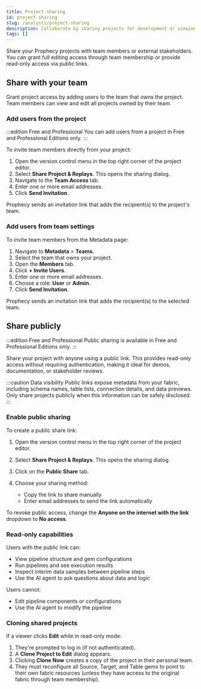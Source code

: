 ```yaml
---
title: Project sharing
id: project-sharing
slug: /analysts/project-sharing
description: Collaborate by sharing projects for development or viewing
tags: []
---
```


Share your Prophecy projects with team members or external stakeholders. You can grant full editing access through team membership or provide read-only access via public links.

## Share with your team

Grant project access by adding users to the team that owns the project. Team members can view and edit all projects owned by their team.

### Add users from the project

:::edition Free and Professional
You can add users from a project in Free and Professional Editions only.
:::

To invite team members directly from your project:

1. Open the version control menu in the top right corner of the project editor.
1. Select **Share Project & Replays**. This opens the sharing dialog.
1. Navigate to the **Team Access** tab.
1. Enter one or more email addresses.
1. Click **Send Invitation**.

Prophecy sends an invitation link that adds the recipient(s) to the project's team.

### Add users from team settings

To invite team members from the Metadata page:

1. Navigate to **Metadata** > **Teams**.
1. Select the team that owns your project.
1. Open the **Members** tab.
1. Click **+ Invite Users**.
1. Enter one or more email addresses.
1. Choose a role: **User** or **Admin**.
1. Click **Send Invitation**.

Prophecy sends an invitation link that adds the recipient(s) to the selected team.

## Share publicly

:::edition Free and Professional
Public sharing is available in Free and Professional Editions only.
:::

Share your project with anyone using a public link. This provides read-only access without requiring authentication, making it ideal for demos, documentation, or stakeholder reviews.

:::caution Data visibility
Public links expose metadata from your fabric, including schema names, table lists, connection details, and data previews. Only share projects publicly when this information can be safely disclosed.
:::

### Enable public sharing

To create a public share link:

1. Open the version control menu in the top right corner of the project editor.
1. Select **Share Project & Replays**. This opens the sharing dialog.
1. Click on the **Public Share** tab.
1. Choose your sharing method:

   - Copy the link to share manually
   - Enter email addresses to send the link automatically

To revoke public access, change the **Anyone on the internet with the link** dropdown to **No access**.

### Read-only capabilities

Users with the public link can:

- View pipeline structure and gem configurations
- Run pipelines and see execution results
- Inspect interim data samples between pipeline steps
- Use the AI agent to ask questions about data and logic

Users cannot:

- Edit pipeline components or configurations
- Use the AI agent to modify the pipeline

### Cloning shared projects

If a viewer clicks **Edit** while in read-only mode:

1. They're prompted to log in (if not authenticated).
2. A **Clone Project to Edit** dialog appears.
3. Clicking **Clone Now** creates a copy of the project in their personal team.
4. They must reconfigure all Source, Target, and Table gems to point to their own fabric resources (unless they have access to the original fabric through team membership).
